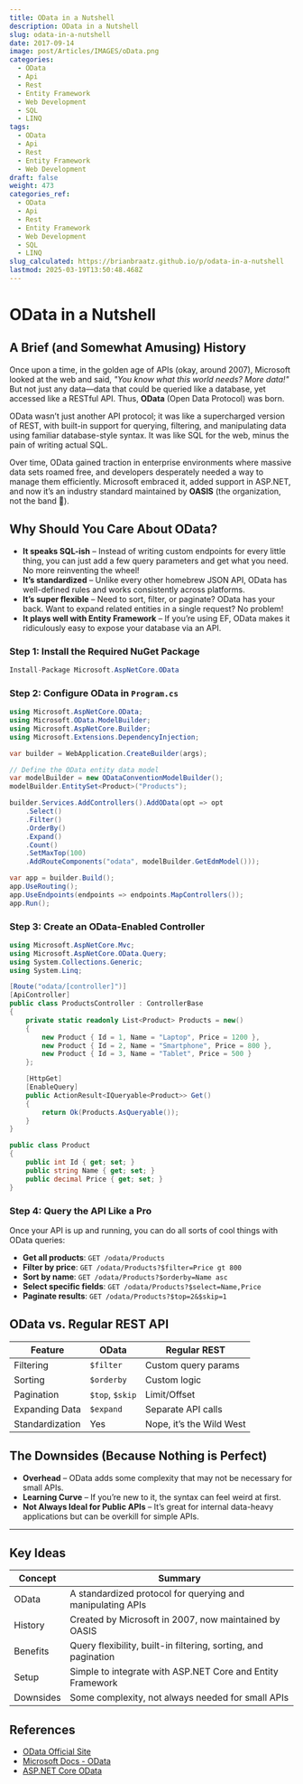 ```yaml
---
title: OData in a Nutshell
description: OData in a Nutshell
slug: odata-in-a-nutshell
date: 2017-09-14
image: post/Articles/IMAGES/oData.png
categories:
  - OData
  - Api
  - Rest
  - Entity Framework
  - Web Development
  - SQL
  - LINQ
tags:
  - OData
  - Api
  - Rest
  - Entity Framework
  - Web Development
draft: false
weight: 473
categories_ref:
  - OData
  - Api
  - Rest
  - Entity Framework
  - Web Development
  - SQL
  - LINQ
slug_calculated: https://brianbraatz.github.io/p/odata-in-a-nutshell
lastmod: 2025-03-19T13:50:48.468Z
---
```

# OData in a Nutshell

## A Brief (and Somewhat Amusing) History

Once upon a time, in the golden age of APIs (okay, around 2007), Microsoft looked at the web and said, *"You know what this world needs? More data!"* But not just any data—data that could be queried like a database, yet accessed like a RESTful API. Thus, **OData** (Open Data Protocol) was born.

OData wasn’t just another API protocol; it was like a supercharged version of REST, with built-in support for querying, filtering, and manipulating data using familiar database-style syntax. It was like SQL for the web, minus the pain of writing actual SQL.

Over time, OData gained traction in enterprise environments where massive data sets roamed free, and developers desperately needed a way to manage them efficiently. Microsoft embraced it, added support in ASP.NET, and now it’s an industry standard maintained by **OASIS** (the organization, not the band 🎸).

## Why Should You Care About OData?

* **It speaks SQL-ish** – Instead of writing custom endpoints for every little thing, you can just add a few query parameters and get what you need. No more reinventing the wheel!
* **It’s standardized** – Unlike every other homebrew JSON API, OData has well-defined rules and works consistently across platforms.
* **It’s super flexible** – Need to sort, filter, or paginate? OData has your back. Want to expand related entities in a single request? No problem!
* **It plays well with Entity Framework** – If you’re using EF, OData makes it ridiculously easy to expose your database via an API.

<!-- 
## How to Use OData in ASP.NET Core

Let’s get down to business. Here’s how you can add OData to an **ASP.NET Core Web API** project. -->

### Step 1: Install the Required NuGet Package

```csharp
Install-Package Microsoft.AspNetCore.OData
```

### Step 2: Configure OData in `Program.cs`

```csharp
using Microsoft.AspNetCore.OData;
using Microsoft.OData.ModelBuilder;
using Microsoft.AspNetCore.Builder;
using Microsoft.Extensions.DependencyInjection;

var builder = WebApplication.CreateBuilder(args);

// Define the OData entity data model
var modelBuilder = new ODataConventionModelBuilder();
modelBuilder.EntitySet<Product>("Products");

builder.Services.AddControllers().AddOData(opt => opt
    .Select()
    .Filter()
    .OrderBy()
    .Expand()
    .Count()
    .SetMaxTop(100)
    .AddRouteComponents("odata", modelBuilder.GetEdmModel()));

var app = builder.Build();
app.UseRouting();
app.UseEndpoints(endpoints => endpoints.MapControllers());
app.Run();
```

### Step 3: Create an OData-Enabled Controller

```csharp
using Microsoft.AspNetCore.Mvc;
using Microsoft.AspNetCore.OData.Query;
using System.Collections.Generic;
using System.Linq;

[Route("odata/[controller]")]
[ApiController]
public class ProductsController : ControllerBase
{
    private static readonly List<Product> Products = new()
    {
        new Product { Id = 1, Name = "Laptop", Price = 1200 },
        new Product { Id = 2, Name = "Smartphone", Price = 800 },
        new Product { Id = 3, Name = "Tablet", Price = 500 }
    };

    [HttpGet]
    [EnableQuery]
    public ActionResult<IQueryable<Product>> Get()
    {
        return Ok(Products.AsQueryable());
    }
}

public class Product
{
    public int Id { get; set; }
    public string Name { get; set; }
    public decimal Price { get; set; }
}
```

### Step 4: Query the API Like a Pro

Once your API is up and running, you can do all sorts of cool things with OData queries:

* **Get all products**: `GET /odata/Products`
* **Filter by price**: `GET /odata/Products?$filter=Price gt 800`
* **Sort by name**: `GET /odata/Products?$orderby=Name asc`
* **Select specific fields**: `GET /odata/Products?$select=Name,Price`
* **Paginate results**: `GET /odata/Products?$top=2&$skip=1`

<!-- No need to manually create extra endpoints. OData lets you query like a boss! 💪 -->

## OData vs. Regular REST API

| Feature         | OData           | Regular REST             |
| --------------- | --------------- | ------------------------ |
| Filtering       | `$filter`       | Custom query params      |
| Sorting         | `$orderby`      | Custom logic             |
| Pagination      | `$top`, `$skip` | Limit/Offset             |
| Expanding Data  | `$expand`       | Separate API calls       |
| Standardization | Yes             | Nope, it’s the Wild West |

## The Downsides (Because Nothing is Perfect)

* **Overhead** – OData adds some complexity that may not be necessary for small APIs.
* **Learning Curve** – If you’re new to it, the syntax can feel weird at first.
* **Not Always Ideal for Public APIs** – It’s great for internal data-heavy applications but can be overkill for simple APIs.

<!-- 
## Wrapping Up

OData is like the Swiss Army knife of APIs. If you’re dealing with complex data sets and hate writing a gazillion endpoints just to get a sorted, filtered list of stuff, then it’s worth checking out.

That being said, if you’re just exposing a handful of static resources, a regular REST API might be simpler.

Either way, now you know what OData is, where it came from, and how to use it. Go forth and query like a champion! 🚀 -->

***

## Key Ideas

| Concept   | Summary                                                        |
| --------- | -------------------------------------------------------------- |
| OData     | A standardized protocol for querying and manipulating APIs     |
| History   | Created by Microsoft in 2007, now maintained by OASIS          |
| Benefits  | Query flexibility, built-in filtering, sorting, and pagination |
| Setup     | Simple to integrate with ASP.NET Core and Entity Framework     |
| Downsides | Some complexity, not always needed for small APIs              |

## References

* [OData Official Site](https://www.odata.org/)
* [Microsoft Docs - OData](https://learn.microsoft.com/en-us/odata/)
* [ASP.NET Core OData](https://learn.microsoft.com/en-us/aspnet/core/odata/)
